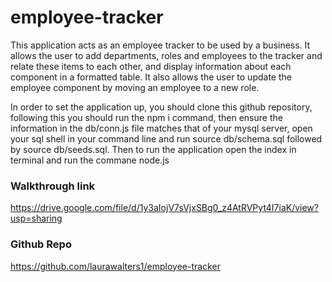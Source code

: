 # employee-tracker

This application acts as an employee tracker to be used by a business. It allows the user to add departments, roles and employees to the tracker and relate these items to each other, and display information about each component in a formatted table. It also allows the user to update the employee component by moving an employee to a new role.

In order to set the application up, you should clone this github repository, following this you should run the npm i command, then ensure the information in the db/conn.js file matches that of your mysql server, open your sql shell in your command line and run source db/schema.sql followed by source db/seeds.sql. Then to run the application open the index in terminal and run the commane node.js

### Walkthrough link

https://drive.google.com/file/d/1y3aIojV7sVjxSBg0_z4AtRVPyt4I7iaK/view?usp=sharing

### Github Repo

https://github.com/laurawalters1/employee-tracker
